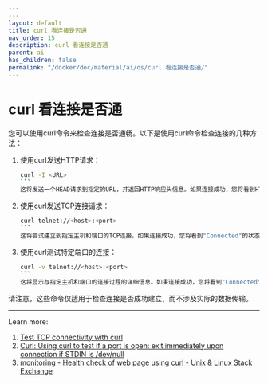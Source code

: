 ```yaml
---
---
layout: default
title: curl 看连接是否通
nav_order: 15
description: curl 看连接是否通
parent: ai
has_children: false
permalink: "/docker/doc/material/ai/os/curl 看连接是否通/"
---
```


# curl 看连接是否通

您可以使用curl命令来检查连接是否通畅。以下是使用curl命令检查连接的几种方法：

1. 使用curl发送HTTP请求：

   ````bash
   curl -I <URL>
   ```
   这将发送一个HEAD请求到指定的URL，并返回HTTP响应头信息。如果连接成功，您将看到HTTP响应的状态码和其他相关信息。

2. 使用curl发送TCP连接请求：

   ````bash
   curl telnet://<host>:<port>
   ```
   这将尝试建立到指定主机和端口的TCP连接。如果连接成功，您将看到"Connected"的状态。

3. 使用curl测试特定端口的连接：

   ````bash
   curl -v telnet://<host>:<port>
   ```
   这将显示与指定主机和端口的连接过程的详细信息。如果连接成功，您将看到"Connected"的状态。

请注意，这些命令仅适用于检查连接是否成功建立，而不涉及实际的数据传输。

---
Learn more:

1. [Test TCP connectivity with curl](https://www.unixtutorial.org/test-tcp-connectivity-with-curl/)
2. [Curl: Using curl to test if a port is open: exit immediately upon connection if STDIN is /dev/null](https://curl.se/mail/archive-2022-04/0027.html)
3. [monitoring - Health check of web page using curl - Unix & Linux Stack Exchange](https://unix.stackexchange.com/questions/84814/health-check-of-web-page-using-curl)
